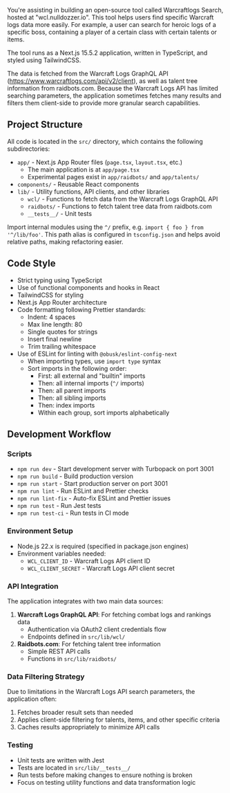 You're assisting in building an open-source tool called Warcraftlogs Search, hosted at "wcl.nulldozzer.io". This tool helps users find specific Warcraft logs data more easily. For example, a user can search for heroic logs of a specific boss, containing a player of a certain class with certain talents or items.

The tool runs as a Next.js 15.5.2 application, written in TypeScript, and styled using TailwindCSS.

The data is fetched from the Warcraft Logs GraphQL API (https://www.warcraftlogs.com/api/v2/client), as well as talent tree information from raidbots.com. Because the Warcraft Logs API has limited searching parameters, the application sometimes fetches many results and filters them client-side to provide more granular search capabilities.

## Project Structure

All code is located in the `src/` directory, which contains the following subdirectories:

- `app/` - Next.js App Router files (`page.tsx`, `layout.tsx`, etc.)
    - The main application is at `app/page.tsx`
    - Experimental pages exist in `app/raidbots/` and `app/talents/`
- `components/` - Reusable React components
- `lib/` - Utility functions, API clients, and other libraries
    - `wcl/` - Functions to fetch data from the Warcraft Logs GraphQL API
    - `raidbots/` - Functions to fetch talent tree data from raidbots.com
    - `__tests__/` - Unit tests

Import internal modules using the `^/` prefix, e.g. `import { foo } from '^/lib/foo'`. This path alias is configured in `tsconfig.json` and helps avoid relative paths, making refactoring easier.

## Code Style

- Strict typing using TypeScript
- Use of functional components and hooks in React
- TailwindCSS for styling
- Next.js App Router architecture
- Code formatting following Prettier standards:
    - Indent: 4 spaces
    - Max line length: 80
    - Single quotes for strings
    - Insert final newline
    - Trim trailing whitespace
- Use of ESLint for linting with `@obusk/eslint-config-next`
    - When importing types, use `import type` syntax
    - Sort imports in the following order:
        - First: all external and "builtin" imports
        - Then: all internal imports (`^/` imports)
        - Then: all parent imports
        - Then: all sibling imports
        - Then: index imports
        - Within each group, sort imports alphabetically

## Development Workflow

### Scripts

- `npm run dev` - Start development server with Turbopack on port 3001
- `npm run build` - Build production version
- `npm run start` - Start production server on port 3001
- `npm run lint` - Run ESLint and Prettier checks
- `npm run lint-fix` - Auto-fix ESLint and Prettier issues
- `npm run test` - Run Jest tests
- `npm run test-ci` - Run tests in CI mode

### Environment Setup

- Node.js 22.x is required (specified in package.json engines)
- Environment variables needed:
    - `WCL_CLIENT_ID` - Warcraft Logs API client ID
    - `WCL_CLIENT_SECRET` - Warcraft Logs API client secret

### API Integration

The application integrates with two main data sources:

1. **Warcraft Logs GraphQL API**: For fetching combat logs and rankings data
    - Authentication via OAuth2 client credentials flow
    - Endpoints defined in `src/lib/wcl/`
2. **Raidbots.com**: For fetching talent tree information
    - Simple REST API calls
    - Functions in `src/lib/raidbots/`

### Data Filtering Strategy

Due to limitations in the Warcraft Logs API search parameters, the application often:

1. Fetches broader result sets than needed
2. Applies client-side filtering for talents, items, and other specific criteria
3. Caches results appropriately to minimize API calls

### Testing

- Unit tests are written with Jest
- Tests are located in `src/lib/__tests__/`
- Run tests before making changes to ensure nothing is broken
- Focus on testing utility functions and data transformation logic
